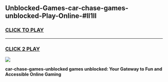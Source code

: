 
## Unblocked-Games-car-chase-games-unblocked-Play-Online-#ll1ll
<h3>
<a href="https://premium.freeplayer.one?title=car-chase-games-unblocked&ref=27F">CLICK TO PLAY</a></h3>
<hr>

<h3>
<a href="https://premium.freeplayer.one?title=car-chase-games-unblocked&ref=27F">CLICK 2 PLAY</a>
  
</h3>

<a href="https://premium.freeplayer.one?title=car-chase-games-unblocked&ref=27F"><img src="https://clearcache.store/games.png"></a>


**car-chase-games-unblocked games unblocked: Your Gateway to Fun and Accessible Online Gaming**
